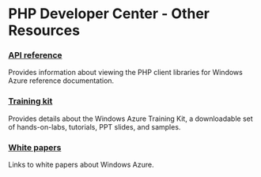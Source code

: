 <properties linkid="devnav-php-otherresources" urlDisplayName="Other Resources" pageTitle="Windows Azure PHP resources" metaKeywords="Azure PHP" description="Find topics about using PHP with Windows Azure." metaCanonical="http://www.windowsazure.com/en-us/develop/net/best-practices/" services="" documentationCenter="" title="PHP Developer Center - Other Resources" authors=""  solutions="" writer="" manager="" editor=""  />




# PHP Developer Center - Other Resources
### [API reference]

Provides information about viewing the PHP client libraries for Windows Azure reference documentation.

### [Training kit][]
Provides details about the Windows Azure Training Kit, a downloadable set of hands-on-labs, tutorials, PPT slides, and samples.

### [White papers][]
Links to white papers about Windows Azure.

[API reference]: /en-us/develop/php/other-resources/api-reference/
[Training kit]: /en-us/develop/php/other-resources/training-kit/
[White papers]: /en-us/develop/php/other-resources/white-papers/